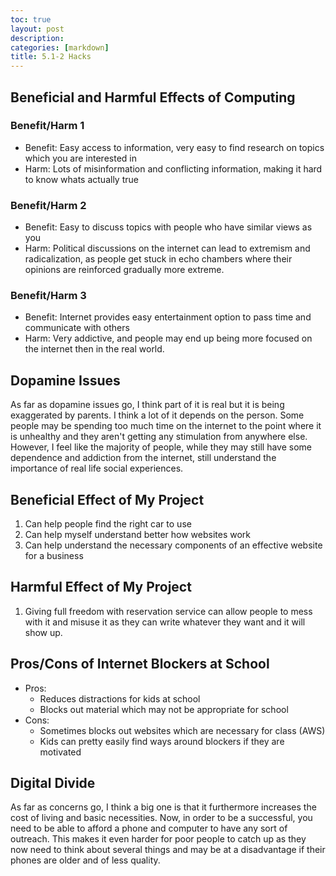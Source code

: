 ```yaml
---
toc: true
layout: post
description: 
categories: [markdown]
title: 5.1-2 Hacks
---
```


## Beneficial and Harmful Effects of Computing
### Benefit/Harm 1
- Benefit: Easy access to information, very easy to find research on topics which you are interested in
- Harm: Lots of misinformation and conflicting information, making it hard to know whats actually true

### Benefit/Harm 2
- Benefit: Easy to discuss topics with people who have similar views as you
- Harm: Political discussions on the internet can lead to extremism and radicalization, as people get stuck in echo chambers where their opinions are reinforced gradually more extreme.

### Benefit/Harm 3
- Benefit: Internet provides easy entertainment option to pass time and communicate with others
- Harm: Very addictive, and people may end up being more focused on the internet then in the real world.

## Dopamine Issues
As far as dopamine issues go, I think part of it is real but it is being exaggerated by parents. I think a lot of it depends on the person. Some people may be spending too much time on the internet to the point where it is unhealthy and they aren't getting any stimulation from anywhere else. However, I feel like the majority of people, while they may still have some dependence and addiction from the internet, still understand the importance of real life social experiences.

## Beneficial Effect of My Project
1. Can help people find the right car to use
2. Can help myself understand better how websites work
3. Can help understand the necessary components of an effective website for a business

## Harmful Effect of My Project
1. Giving full freedom with reservation service can allow people to mess with it and misuse it as they can write whatever they want and it will show up.

## Pros/Cons of Internet Blockers at School
- Pros:
    - Reduces distractions for kids at school
    - Blocks out material which may not be appropriate for school
- Cons:
    - Sometimes blocks out websites which are necessary for class (AWS)
    - Kids can pretty easily find ways around blockers if they are motivated

## Digital Divide
As far as concerns go, I think a big one is that it furthermore increases the cost of living and basic necessities. Now, in order to be a successful, you need to be able to afford a phone and computer to have any sort of outreach. This makes it even harder for poor people to catch up as they now need to think about several things and may be at a disadvantage if their phones are older and of less quality.